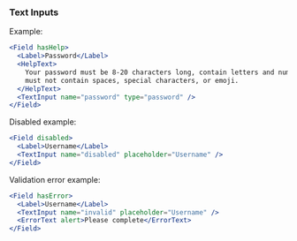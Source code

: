 ### Text Inputs

Example:

```jsx
<Field hasHelp>
  <Label>Password</Label>
  <HelpText>
    Your password must be 8-20 characters long, contain letters and numbers, and
    must not contain spaces, special characters, or emoji.
  </HelpText>
  <TextInput name="password" type="password" />
</Field>
```

Disabled example:

```jsx
<Field disabled>
  <Label>Username</Label>
  <TextInput name="disabled" placeholder="Username" />
</Field>
```

Validation error example:

```jsx
<Field hasError>
  <Label>Username</Label>
  <TextInput name="invalid" placeholder="Username" />
  <ErrorText alert>Please complete</ErrorText>
</Field>
```
